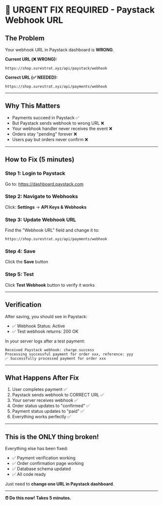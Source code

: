 # 🚨 URGENT FIX REQUIRED - Paystack Webhook URL

## The Problem

Your webhook URL in Paystack dashboard is **WRONG**.

**Current URL (❌ WRONG):**
```
https://shop.surestrat.xyz/api/paystack/webhook
```

**Correct URL (✅ NEEDED):**
```
https://shop.surestrat.xyz/api/payments/webhook
```

---

## Why This Matters

- Payments succeed in Paystack ✅
- But Paystack sends webhook to wrong URL ❌
- Your webhook handler never receives the event ❌
- Orders stay "pending" forever ❌
- Users pay but orders never confirm ❌

---

## How to Fix (5 minutes)

### Step 1: Login to Paystack
Go to: https://dashboard.paystack.com

### Step 2: Navigate to Webhooks
Click: **Settings** → **API Keys & Webhooks**

### Step 3: Update Webhook URL
Find the "Webhook URL" field and change it to:
```
https://shop.surestrat.xyz/api/payments/webhook
```

### Step 4: Save
Click the **Save** button

### Step 5: Test
Click **Test Webhook** button to verify it works

---

## Verification

After saving, you should see in Paystack:
- ✅ Webhook Status: Active
- ✅ Test webhook returns: 200 OK

In your server logs after a test payment:
```
Received Paystack webhook: charge.success
Processing successful payment for order xxx, reference: yyy
✅ Successfully processed payment for order xxx
```

---

## What Happens After Fix

1. User completes payment ✅
2. Paystack sends webhook to CORRECT URL ✅
3. Your server receives webhook ✅
4. Order status updates to "confirmed" ✅
5. Payment status updates to "paid" ✅
6. Everything works perfectly ✅

---

## This is the ONLY thing broken!

Everything else has been fixed:
- ✅ Payment verification working
- ✅ Order confirmation page working
- ✅ Database schema updated
- ✅ All code ready

Just need to **change one URL in Paystack dashboard**.

---

**⏰ Do this now! Takes 5 minutes.**
